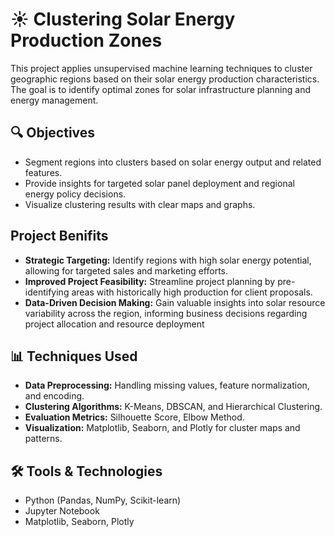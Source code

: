# ☀️ Clustering Solar Energy Production Zones

This project applies unsupervised machine learning techniques to cluster geographic regions based on their solar energy production characteristics. The goal is to identify optimal zones for solar infrastructure planning and energy management.

## 🔍 Objectives
- Segment regions into clusters based on solar energy output and related features.
- Provide insights for targeted solar panel deployment and regional energy policy decisions.
- Visualize clustering results with clear maps and graphs.

## Project Benifits
- **Strategic Targeting:** Identify regions with high solar energy potential, allowing for targeted sales and marketing efforts.
- **Improved Project Feasibility:** Streamline project planning by pre-identifying areas with historically high production for client proposals.
- **Data-Driven Decision Making:** Gain valuable insights into solar resource variability across the region, informing business decisions regarding project allocation and resource deployment

## 📊 Techniques Used
- **Data Preprocessing:** Handling missing values, feature normalization, and encoding.
- **Clustering Algorithms:** K-Means, DBSCAN, and Hierarchical Clustering.
- **Evaluation Metrics:** Silhouette Score, Elbow Method.
- **Visualization:** Matplotlib, Seaborn, and Plotly for cluster maps and patterns.

## 🛠️ Tools & Technologies
- Python (Pandas, NumPy, Scikit-learn)
- Jupyter Notebook
- Matplotlib, Seaborn, Plotly
  


